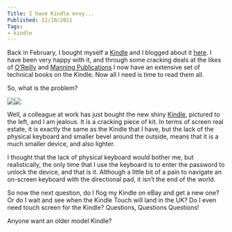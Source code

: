 ```yaml
---
Title: I have Kindle envy...
Published: 12/10/2011
Tags:
- kindle
---
```


Back in February, I bought myself a [Kindle](http://www.amazon.co.uk/gp/product/B002LVUWFE/ref=as_li_ss_tl?ie=UTF8&tag=www6thprimeco-21&linkCode=as2&camp=1634&creative=19450&creativeASIN=B002LVUWFE) and I blogged about it [here](http://www.gep13.co.uk/blog/my-new-kindle). I have been very happy with it, and through some cracking deals at the likes of [O’Reilly](http://oreilly.com/) and [Manning Publications](http://www.manning.com/) I now have an extensive set of technical books on the Kindle. Now all I need is time to read them all.

So, what is the problem?

[![](http://ws.assoc-amazon.co.uk/widgets/q?_encoding=UTF8&Format=_SL110_&ASIN=B0051QVF7A&MarketPlace=GB&ID=AsinImage&WS=1&tag=www6thprimeco-21&ServiceVersion=20070822)](http://www.amazon.co.uk/gp/product/B0051QVF7A/ref=as_li_ss_il?ie=UTF8&tag=www6thprimeco-21&linkCode=as2&camp=1634&creative=19450&creativeASIN=B0051QVF7A)![](http://www.assoc-amazon.co.uk/e/ir?t=www6thprimeco-21&l=as2&o=2&a=B0051QVF7A)

Well, a colleague at work has just bought the new shiny [Kindle](http://www.amazon.co.uk/gp/product/B0051QVF7A/ref=as_li_ss_tl?ie=UTF8&tag=www6thprimeco-21&linkCode=as2&camp=1634&creative=19450&creativeASIN=B0051QVF7A), pictured to the left, and I am jealous. It is a cracking piece of kit. In terms of screen real estate, it is exactly the same as the Kindle that I have, but the lack of the physical keyboard and smaller bevel around the outside, means that it is a much smaller device, and also lighter.

I thought that the lack of physical keyboard would bother me, but realistically, the only time that I use the keyboard is to enter the password to unlock the device, and that is it. Although a little bit of a pain to navigate an on-screen keyboard with the directional pad, it isn’t the end of the world.

So now the next question, do I flog my Kindle on eBay and get a new one? Or do I wait and see when the Kindle Touch will land in the UK? Do I even need touch screen for the Kindle? Questions, Questions Questions!

Anyone want an older model Kindle?
